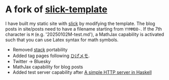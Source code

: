# A fork of [slick-template](https://github.com/ChrisPenner/slick-template)

I have built my static site with [slick](https://github.com/ChrisPenner/slick) by modifying the template.
The blog posts in site/posts need to have a filename starting from `YYMMDD-`.  If the 7th character is `M`
(e.g. '20250102M-test.md'), a MathJax capability is activated such that you can use Latex syntax for
math symbols.

+ Removed [stack](https://docs.haskellstack.org/en/stable/) portability
+ Added tag pages following [ひげメモ](https://matsubara0507.github.io/posts/2021-06-13-my-site-use-slick.html).
+ Twitter → Bluesky
+ MathJax capability for blog posts
+ Added test server capability after [A simple HTTP server in Haskell](https://remusao.github.io/posts/simple-http-server-haskell.html)
